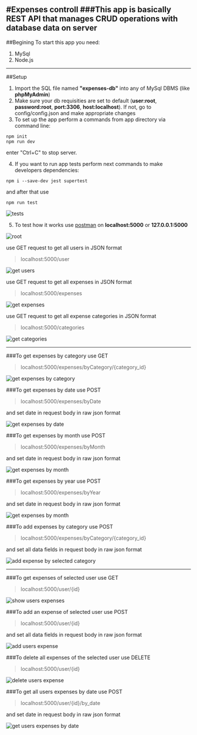 #Expenses controll
###This app is basically REST API that manages CRUD operations with database data on server
---
##Begining
To start this app you need:
1. MySql
2. Node.js
---
##Setup
1. Import the SQL file named __"expenses-db"__ into any of MySql DBMS (like __phpMyAdmin__)
2. Make sure your db requisities are set to default (__user:root__, __password:root__, __port:3306__, __host:localhost__). If not, go to config/config.json and make appropriate changes
3. To set up the app perform a commands from app directory via command line:
```
npm init
npm run dev
```
enter "Ctrl+C" to stop server.

4. If you want to run app tests perform next commands to make developers dependencies:
```
npm i --save-dev jest supertest
```
and after that use
```
npm run test
```
![tests](screens/tests.bmp)

5. To test how it works use [postman](https://www.postman.com/) on __localhost:5000__ or __127.0.0.1:5000__

![root](screens/main.bmp)

use GET request to get all users in JSON format
>localhost:5000/user

![get users](screens/users.bmp)

use GET request to get all expenses in JSON format
>localhost:5000/expenses

![get expenses](screens/expenses.bmp)

use GET request to get all expense categories in JSON format
>localhost:5000/categories

![get categories](screens/categories.bmp)

---
###To get expenses by category use GET
>localhost:5000/expenses/byCategory/{category_id}

![get expenses by category](screens/expByCategories.bmp)

###To get expenses by date use POST
>localhost:5000/expenses/byDate

and set date in request body in raw json format

![get expenses by date](screens/expByDate.bmp)

###To get expenses by month use POST
>localhost:5000/expenses/byMonth

and set date in request body in raw json format

![get expenses by month](screens/expByMonth.bmp)

###To get expenses by year use POST
>localhost:5000/expenses/byYear

and set date in request body in raw json format

![get expenses by month](screens/expByYear.bmp)

###To add expenses by category use POST
>localhost:5000/expenses/byCategory/{category_id}

and set all data fields in request body in raw json format

![add expense by selected category](screens/addExpByCategory.bmp)

---

###To get expenses of selected user use GET
>localhost:5000/user/{id}

![show users expenses](screens/usersExpenses.bmp)

###To add an expense of selected user use POST
>localhost:5000/user/{id}

and set all data fields in request body in raw json format

![add users expense](screens/addUsersExpense.bmp)

###To delete all expenses of the selected user use DELETE
>localhost:5000/user/{id}

![delete users expense](screens/deleteUsersExpenses.bmp)

###To get all users expenses by date use POST
>localhost:5000/user/{id}/by_date

and set date in request body in raw json format

![get users expenses by date](screens/getUsersExpensesByDate.bmp)